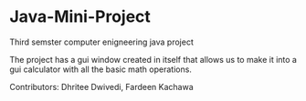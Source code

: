# Java-Mini-Project
 Third semster computer enigneering java project
 
 The project has a gui window created in itself that allows us to make it into a gui calculator with all the basic math operations.
 
 Contributors:
 Dhritee Dwivedi,
 Fardeen Kachawa
